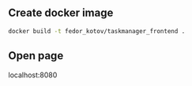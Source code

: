 ## Create docker image

```sh
docker build -t fedor_kotov/taskmanager_frontend .
```
## Open page

localhost:8080
